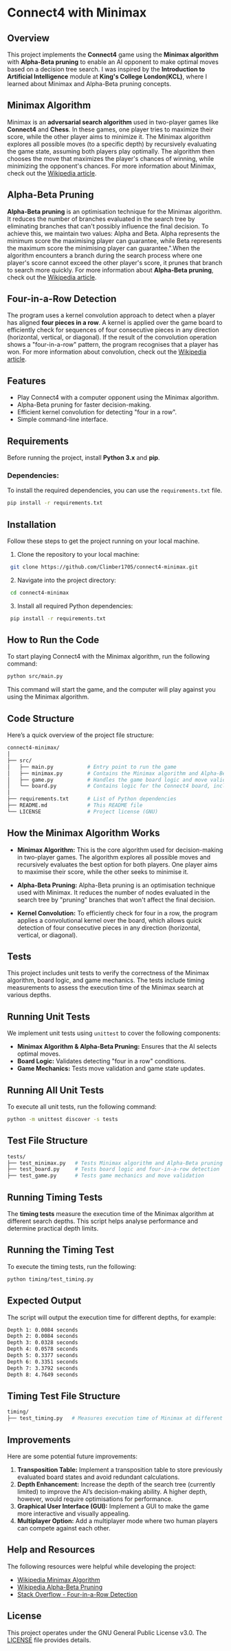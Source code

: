 
# Connect4 with Minimax
## Overview
This project implements the **Connect4** game using the **Minimax algorithm** with **Alpha-Beta pruning** to enable an AI opponent to make optimal moves based on a decision tree search. I was inspired by the **Introduction to Artificial Intelligence** module at **King's College London(KCL)**, where I learned about Minimax and Alpha-Beta pruning concepts.

## Minimax Algorithm
Minimax is an **adversarial search algorithm** used in two-player games like **Connect4** and **Chess**. In these games, one player tries to maximize their score, while the other player aims to minimize it. The Minimax algorithm explores all possible moves (to a specific depth) by recursively evaluating the game state, assuming both players play optimally. The algorithm then chooses the move that maximizes the player's chances of winning, while minimizing the opponent's chances.
For more information about Minimax, check out the [Wikipedia article](https://en.wikipedia.org/wiki/Minimax).

## Alpha-Beta Pruning
**Alpha-Beta pruning** is an optimisation technique for the Minimax algorithm. It reduces the number of branches evaluated in the search tree by eliminating branches that can't possibly influence the final decision. To achieve this, we maintain two values: Alpha and Beta. Alpha represents the minimum score the maximising player can guarantee, while Beta represents the maximum score the minimising player can guarantee.".When the algorithm encounters a branch during the search process where one player's score cannot exceed the other player's score, it prunes that branch to search more quickly.
For more information about **Alpha-Beta pruning**, check out the [Wikipedia article](https://en.wikipedia.org/wiki/Alpha%E2%80%93beta_pruning).

## Four-in-a-Row Detection
The program uses a kernel convolution approach to detect when a player has aligned **four pieces in a row**. A kernel is applied over the game board to efficiently check for sequences of four consecutive pieces in any direction (horizontal, vertical, or diagonal). If the result of the convolution operation shows a "four-in-a-row" pattern, the program recognises that a player has won.
For more information about convolution, check out the [Wikipedia article](https://en.wikipedia.org/wiki/Kernel_(image_processing)).

## Features
- Play Connect4 with a computer opponent using the Minimax algorithm.
- Alpha-Beta pruning for faster decision-making.
- Efficient kernel convolution for detecting "four in a row".
- Simple command-line interface.

## Requirements
Before running the project, install **Python 3.x** and **pip**.
### Dependencies:
To install the required dependencies, you can use the `requirements.txt` file.
```bash
pip install -r requirements.txt
```

## Installation
Follow these steps to get the project running on your local machine.
1. Clone the repository to your local machine:
```bash
 git clone https://github.com/Climber1705/connect4-minimax.git
```
2. Navigate into the project directory:
```bash
 cd connect4-minimax
```
3. Install all required Python dependencies:
```bash
 pip install -r requirements.txt
```
## How to Run the Code
To start playing Connect4 with the Minimax algorithm, run the following command:
```bash
python src/main.py
```
This command will start the game, and the computer will play against you using the Minimax algorithm.

## Code Structure
Here’s a quick overview of the project file structure:
```graphql
connect4-minimax/
│
├── src/
│   ├── main.py           # Entry point to run the game
│   ├── minimax.py        # Contains the Minimax algorithm and Alpha-Beta pruning implementation
│   ├── game.py           # Handles the game board logic and move validation
│   └── board.py          # Contains logic for the Connect4 board, including checking for "four in a row."
│
├── requirements.txt      # List of Python dependencies
├── README.md             # This README file
└── LICENSE               # Project license (GNU)
```
## How the Minimax Algorithm Works
- **Minimax Algorithm:** This is the core algorithm used for decision-making in two-player games. The algorithm explores all possible moves and recursively evaluates the best option for both players. One player aims to maximise their score, while the other seeks to minimise it.

- **Alpha-Beta Pruning:** Alpha-Beta pruning is an optimisation technique used with Minimax. It reduces the number of nodes evaluated in the search tree by "pruning" branches that won't affect the final decision.

- **Kernel Convolution:** To efficiently check for four in a row, the program applies a convolutional kernel over the board, which allows quick detection of four consecutive pieces in any direction (horizontal, vertical, or diagonal).

## Tests
This project includes unit tests to verify the correctness of the Minimax algorithm, board logic, and game mechanics. The tests include timing measurements to assess the execution time of the Minimax search at various depths.

## Running Unit Tests
We implement unit tests using `unittest` to cover the following components:
- **Minimax Algorithm & Alpha-Beta Pruning:** Ensures that the AI selects optimal moves.
- **Board Logic:** Validates detecting "four in a row" conditions.
- **Game Mechanics:** Tests move validation and game state updates.

## Running All Unit Tests
To execute all unit tests, run the following command:
```bash
python -m unittest discover -s tests
```

## Test File Structure
```graphql
tests/
├── test_minimax.py   # Tests Minimax algorithm and Alpha-Beta pruning
├── test_board.py     # Tests board logic and four-in-a-row detection
├── test_game.py      # Tests game mechanics and move validation
```

## Running Timing Tests
The **timing tests** measure the execution time of the Minimax algorithm at different search depths. This script helps analyse performance and determine practical depth limits.
## Running the Timing Test
To execute the timing tests, run the following:
```bash
python timing/test_timing.py
```

## Expected Output
The script will output the execution time for different depths, for example:
```bash
Depth 1: 0.0084 seconds
Depth 2: 0.0084 seconds
Depth 3: 0.0328 seconds
Depth 4: 0.0578 seconds
Depth 5: 0.3377 seconds
Depth 6: 0.3351 seconds
Depth 7: 3.3792 seconds
Depth 8: 4.7649 seconds
```

## Timing Test File Structure
```graphql
timing/
├── test_timing.py   # Measures execution time of Minimax at different depths
```

## Improvements
Here are some potential future improvements:
1. **Transposition Table:** Implement a transposition table to store previously evaluated board states and avoid redundant calculations.
2. **Depth Enhancement:** Increase the depth of the search tree (currently limited) to improve the AI’s decision-making ability. A higher depth, however, would require optimisations for performance.
3. **Graphical User Interface (GUI):** Implement a GUI to make the game more interactive and visually appealing.
4. **Multiplayer Option:** Add a multiplayer mode where two human players can compete against each other.

## Help and Resources
The following resources were helpful while developing the project:
- [Wikipedia Minimax Algorithm](https://en.wikipedia.org/wiki/Minimax)
- [Wikipedia Alpha-Beta Pruning](https://en.wikipedia.org/wiki/Alpha%E2%80%93beta_pruning)
- [Stack Overflow - Four-in-a-Row Detection](https://stackoverflow.com/questions/29949169/how-to-implement-the-function-that-checks-for-horizontal-vertical-and-diagonal)

## License
This project operates under the GNU General Public License v3.0. The [LICENSE](https://choosealicense.com/licenses/gpl-3.0/) file provides details.

